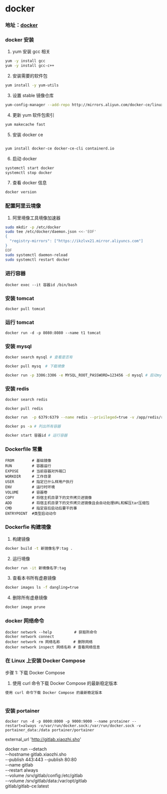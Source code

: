 # docker

### 地址：[docker](https://www.bilibili.com/video/BV1gr4y1U7CY?p=1&vd_source=e38cd951f2ee7bda48ec574f4e9ba363)

### docker 安装

1. yum 安装 gcc 相关

```bash
yum -y install gcc
yum -y install gcc-c++
```

2. 安装需要的软件包

```bash
yum install -y yum-utils
```

3. 设置 stable 镜像仓库

```bash
yum-config-manager --add-repo http://mirrors.aliyun.com/docker-ce/linux/centos/docker-ce.repo

```

4. 更新 yum 软件包索引

```bash
yum makecache fast
```

5. 安装 docker ce

```bash

yum install docker-ce docker-ce-cli containerd.io

```

6. 启动 docker

```bash
systemctl start docker
systemctl stop docker
```

7. 查看 docker 信息

```bash
docker version
```

### 配置阿里云境像

1. 阿里境像工具境像加速器

```bash
sudo mkdir -p /etc/docker
sudo tee /etc/docker/daemon.json <<-'EOF'
{
  "registry-mirrors": ["https://ikzlvx21.mirror.aliyuncs.com"]
}
EOF
sudo systemctl daemon-reload
sudo systemctl restart docker
```

### 进行容器

```
docker exec --it 容器id /bin/bash
```

### 安装 tomcat

```
docker pull tomcat
```

### 运行 tomcat

```
docker run -d -p 8080:8080 --name t1 tomcat
```

### 安装 mysql

```bash
docker search mysql # 查看是否有

docker pull mysq  # 下载境像

docker run -p 3306:3306 -e MYSQL_ROOT_PASSWORD=123456 -d mysql # 启动mysql
```

### 安装 redis

```bash
docker search redis

docker pull redis

docker run  -p 6379:6379 --name redis --privileged=true -v /app/redis/redis.conf:/etc/redis/redis.conf -v /app/redis/data:/data  -d redis redis-server /etc/redis/redis.conf #和缩主机关联

docker ps -a # 列出所有容器

docker start 容器id # 运行容器
```

### Dockerfile 常量

```
FROM        # 基础镜像
RUN         # 容器运行
EXPOSE      # 当前容器对外端口
WORKDIR     # 工作目录
USER        # 指定已什么样用户执行
ENV         # 运行时环境
VOLUME      # 容器卷
COPY        # 将宿主机目录下的文件拷贝进镜像
ADD         # 将宿主机目录下的文件拷贝进镜像且会自动处理URL和解压tar压缩包
CMD         # 指定容后启动后要干的事
ENTRYPOINT  #类型启动动令
```

### Dockerfie 构建境像

1. 构建镜像

```bash
docker build -t 新镜像名字:tag .
```

2. 运行境像

```bash
docker run -it 新境像名字:tag
```

3. 查看本书所有虚悬镜像

```bash
docker images ls -f dangling=true
```

4. 删除所有虚悬镜像

```bash
docker image prune
```

### docker 网络命令

```
docker network --help          # 获取所命令
docker network connect
docker network rm 网络名称      # 删除网络
docker network inspect 网络名称 # 查看网络信息
```

### 在 Linux 上安装 Docker Compose

步骤 1: 下载 Docker Compose

1. 使用 curl 命令下载 Docker Compose 的最新稳定版本

```bash
使用 curl 命令下载 Docker Compose 的最新稳定版本
```

<!-- # 下载路径是【/usr/local/bin/】下载完之后可以看下【/usr/local/bin】这个目录有没有【docker-compose】文件
curl -L https://get.daocloud.io/docker/compose/releases/download/1.29.1/docker-compose-`uname -s`-`uname -m` > /usr/local/bin/docker-compose -->

```

```

### 安装 portainer

```
docker run -d -p 8000:8000 -p 9000:9000 --name protainer --restart=always -v/var/run/docker.sock:/var/run/docker.sock -v portainer_data:/data portainer/portainer
```
<!-- 

docker login --username=3142922546@qq.com registry.cn-guangzhou.aliyuncs.com



docker run --name one-api -d --restart always -p 8092:8092 -e SQL_DSN="root:123456@tcp(localhost:3306)/oneapi"  -->



external_url 'http://gitlab.xiaozhi.sho'


docker run --detach \
  --hostname gitlab.xiaozhi.sho \
  --publish 443:443 --publish 80:80 \
  --name gitlab \
  --restart always \
  --volume /srv/gitlab/config:/etc/gitlab \
  --volume /srv/gitlab/data:/var/opt/gitlab \
  gitlab/gitlab-ce:latest
